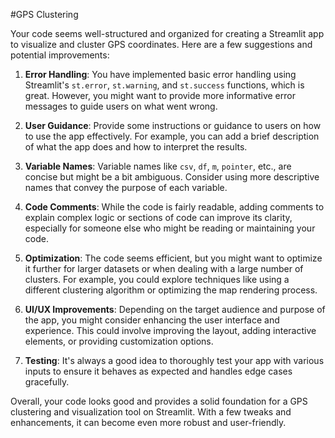 #GPS Clustering

Your code seems well-structured and organized for creating a Streamlit app to visualize and cluster GPS coordinates. Here are a few suggestions and potential improvements:

1. **Error Handling**: You have implemented basic error handling using Streamlit's `st.error`, `st.warning`, and `st.success` functions, which is great. However, you might want to provide more informative error messages to guide users on what went wrong.

2. **User Guidance**: Provide some instructions or guidance to users on how to use the app effectively. For example, you can add a brief description of what the app does and how to interpret the results.

3. **Variable Names**: Variable names like `csv`, `df`, `m`, `pointer`, etc., are concise but might be a bit ambiguous. Consider using more descriptive names that convey the purpose of each variable.

4. **Code Comments**: While the code is fairly readable, adding comments to explain complex logic or sections of code can improve its clarity, especially for someone else who might be reading or maintaining your code.

5. **Optimization**: The code seems efficient, but you might want to optimize it further for larger datasets or when dealing with a large number of clusters. For example, you could explore techniques like using a different clustering algorithm or optimizing the map rendering process.

6. **UI/UX Improvements**: Depending on the target audience and purpose of the app, you might consider enhancing the user interface and experience. This could involve improving the layout, adding interactive elements, or providing customization options.

7. **Testing**: It's always a good idea to thoroughly test your app with various inputs to ensure it behaves as expected and handles edge cases gracefully.

Overall, your code looks good and provides a solid foundation for a GPS clustering and visualization tool on Streamlit. With a few tweaks and enhancements, it can become even more robust and user-friendly.
